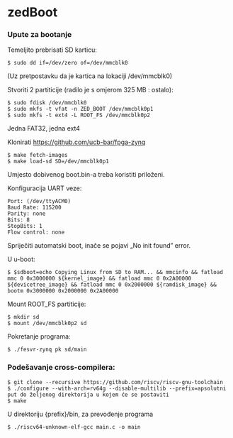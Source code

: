 # zedBoot

### Upute za bootanje

Temeljito prebrisati SD karticu:

	$ sudo dd if=/dev/zero of=/dev/mmcblk0

(Uz pretpostavku da je kartica na lokaciji /dev/mmcblk0)

Stvoriti 2 partiticije (radilo je s omjerom 325 MB : ostalo):

	$ sudo fdisk /dev/mmcblk0
	$ sudo mkfs -t vfat -n ZED_BOOT /dev/mmcblk0p1
	$ sudo mkfs -t ext4 -L ROOT_FS /dev/mmcblk0p2

Jedna FAT32, jedna ext4

Klonirati https://github.com/ucb-bar/fpga-zynq
	
	$ make fetch-images
	$ make load-sd SD=/dev/mmcblk0p1
	
Umjesto dobivenog boot.bin-a treba koristiti priloženi.

Konfiguracija UART veze:
 
	Port: (/dev/ttyACM0)
	Baud Rate: 115200
	Parity: none
	Bits: 8
	StopBits: 1
	Flow control: none

Spriječiti automatski boot, inače se pojavi „No init found” error.

U u-boot:

	$ $sdboot=echo Copying Linux from SD to RAM... && mmcinfo && fatload mmc 0 0x3000000 ${kernel_image} && fatload mmc 0 0x2A00000 ${devicetree_image} && fatload mmc 0 0x2000000 ${ramdisk_image} && bootm 0x3000000 0x2000000 0x2A00000

Mount ROOT_FS partiticije:

	$ mkdir sd
	$ mount /dev/mmcblk0p2 sd
	
Pokretanje programa:

	$ ./fesvr-zynq pk sd/main

### Podešavanje cross-compilera:

	$ git clone --recursive https://github.com/riscv/riscv-gnu-toolchain
	$ ./configure --with-arch=rv64g --disable-multilib --prefix=apsolutni put do željenog direktorija u kojem će se postaviti
	$ make

U direktoriju {prefix}/bin, za prevođenje programa

	$ ./riscv64-unknown-elf-gcc main.c -o main
